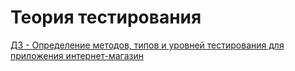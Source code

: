 # Теория тестирования
[ДЗ - Определение методов, типов и уровней тестирования для приложения интернет-магазин](https://docs.google.com/spreadsheets/d/1RfFbfonEk89Rbne2C4ssxm00NuyWqmxo03EOC9MDPx0/edit?usp=sharing)
